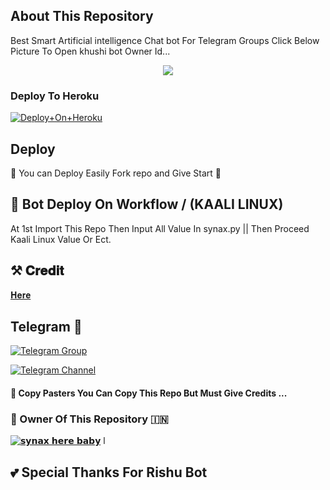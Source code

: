 ## About This Repository 
Best Smart Artificial intelligence Chat bot For Telegram Groups 
Click Below Picture To Open khushi bot Owner Id...


<p align="center"><a href="https://t.me/rishu1286"><img src="https://te.legra.ph/file/e30f5a295dd0ca45f0163.jpg"></a></p>



### Deploy To Heroku

[![Deploy+On+Heroku](https://www.herokucdn.com/deploy/button.svg)](https://dashboard.heroku.com/new?template=https://github.com/Rishabhopi/Rishu-chatbot)


## Deploy
🌷 You can Deploy Easily Fork repo and Give Start 🌷

## 🥀 Bot Deploy On Workflow / (KAALI LINUX)
 At 1st Import This Repo Then Input All Value In synax.py || Then Proceed Kaali Linux Value Or Ect.

## ⚒️ 𝐂𝐫𝐞𝐝𝐢𝐭
[𝐇𝐞𝐫𝐞](https://t.me/Rishu1286)

## Telegram 🏪

[![Telegram Group](https://img.shields.io/badge/Telegram-Group-brightgreen)](https://t.me/ur_support07)

[![Telegram Channel](https://img.shields.io/badge/Telegram-Channel-brightgreen)](https://t.me/Ur_rishu_143)


#### 🥺 Copy Pasters You Can Copy This Repo But Must Give Credits ...

### 🌷 Owner Of This Repository 🇮🇳
[![𝘀𝘆𝗻𝗮𝘅 𝗵𝗲𝗿𝗲 𝗯𝗮𝗯𝘆](https://graph.org/file/41c24a9826bfd8c2a1011.jpg)](https://t.me/coder_s4nax)
l

## 💕 Special Thanks For Rishu Bot
